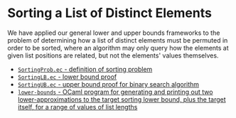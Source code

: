 Sorting a List of Distinct Elements
========================================================

We have applied our general lower and upper bounds frameworks to the
problem of determining how a list of distinct elements must be
permuted in order to be sorted, where an algorithm may only query how
the elements at given list positions are related, but not the elements'
values themselves.

* [`SortingProb.ec` - definition of sorting problem](SortingProb.ec)
* [`SortingLB.ec` - lower bound proof](SortingLB.ec)
* [`SortingUB.ec` - upper bound proof for binary search algorithm](SortingUB.ec)
* [`lower-bounds` - OCaml program for generating and printing out two
   lower-approximations to the target sorting lower bound, plus the
   target itself, for a range of values of list lengths](lower-bounds)
